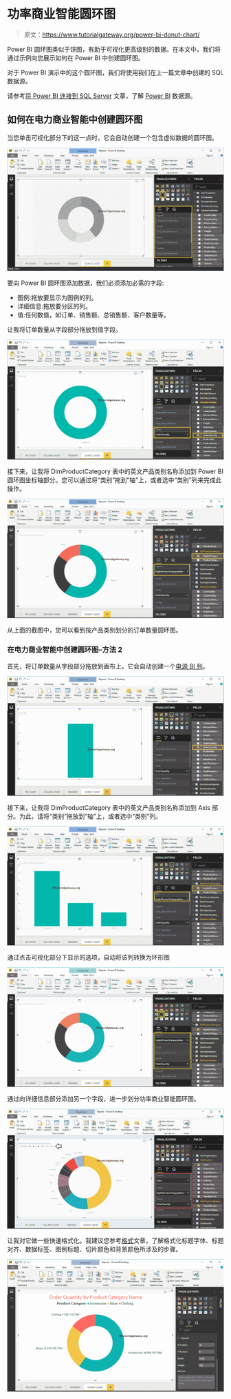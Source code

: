 # 功率商业智能圆环图

> 原文：<https://www.tutorialgateway.org/power-bi-donut-chart/>

Power BI 圆环图类似于饼图，有助于可视化更高级别的数据。在本文中，我们将通过示例向您展示如何在 Power BI 中创建圆环图。

对于 Power BI 演示中的这个圆环图，我们将使用我们在上一篇文章中创建的 SQL 数据源。

请参考[将 Power BI 连接到 SQL Server](https://www.tutorialgateway.org/connect-power-bi-to-sql-server/) 文章，了解 [Power BI](https://www.tutorialgateway.org/power-bi-tutorial/) 数据源。

## 如何在电力商业智能中创建圆环图

当您单击可视化部分下的这一点时，它会自动创建一个包含虚拟数据的圆环图。

![Power BI Donut Chart 1](img/103d8cd922c0d6b0e6e4e85e155ee023.png)

要向 Power BI 圆环图添加数据，我们必须添加必需的字段:

*   图例:拖放要显示为图例的列。
*   详细信息:拖放要分区的列。
*   值:任何数值，如订单、销售额、总销售额、客户数量等。

让我将订单数量从字段部分拖放到值字段。

![Power BI Donut Chart 2](img/57d3442921a4f80049a4245676531959.png)

接下来，让我将 DimProductCategory 表中的英文产品类别名称添加到 Power BI 圆环图坐标轴部分。您可以通过将“类别”拖到“轴”上，或者选中“类别”列来完成此操作。

![Power BI Donut Chart 3](img/43b7d2cafb2c41eca779af2694758ae4.png)

从上面的截图中，您可以看到按产品类别划分的订单数量圆环图。

### 在电力商业智能中创建圆环图–方法 2

首先，将订单数量从字段部分拖放到画布上。它会自动创建一个[电源 BI 列](https://www.tutorialgateway.org/column-chart-in-power-bi/)。

![Power BI Donut Chart 4](img/3260ff921a191b430ef4c000ff169b43.png)

接下来，让我将 DimProductCategory 表中的英文产品类别名称添加到 Axis 部分。为此，请将“类别”拖放到“轴”上，或者选中“类别”列。

![Power BI Donut Chart 5](img/35078e66abdb65eef354691fd0d60145.png)

通过点击可视化部分下显示的选项，自动将该列转换为环形图

![Power BI Donut Chart 6](img/1313d2c38a07c100309204173cd78896.png)

通过向详细信息部分添加另一个字段，进一步划分功率商业智能圆环图。

![Power BI Donut Chart 7](img/9768babb4768c7df6c821212faa48c4b.png)

让我对它做一些快速格式化。我建议您参考[格式](https://www.tutorialgateway.org/format-donut-chart-in-power-bi/)文章，了解格式化标题字体、标题对齐、数据标签、图例标题、切片颜色和背景颜色所涉及的步骤。

![Power BI Donut Chart 8](img/c2e338a747700ef85e1d9de76eb19b50.png)